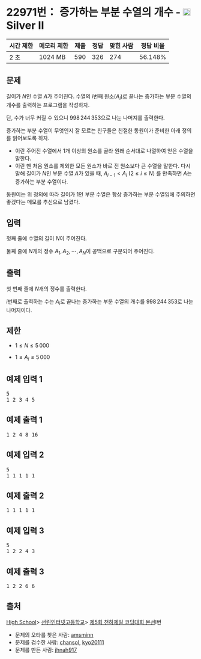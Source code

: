 # 22971번： 증가하는 부분 수열의 개수 - <img src="https://static.solved.ac/tier_small/9.svg" style="height:20px" />Silver II


| 시간 제한 | 메모리 제한 | 제출 | 정답 | 맞힌 사람 | 정답 비율 |
| --- | --- | --- | --- | --- | --- |
| 2 초 | 1024 MB | 590 | 326 | 274 | 56.148% |



## 문제


길이가 $N$인 수열 $A$가 주어진다. 수열의 $i$번째 원소($A_i$)로 끝나는 증가하는 부분 수열의 개수를 출력하는 프로그램을 작성하자.

단, 수가 너무 커질 수 있으니 $998\,244\,353$으로 나눈 나머지를 출력한다.

증가하는 부분 수열이 무엇인지 잘 모르는 친구들은 친절한 동원이가 준비한 아래 정의를 읽어보도록 하자.

- 이란 주어진 수열에서 1개 이상의 원소를 골라 원래 순서대로 나열하여 얻은 수열을 말한다.
- 이란 맨 처음 원소를 제외한 모든 원소가 바로 전 원소보다 큰 수열을 말한다. 다시 말해 길이가 $N$인 부분 수열 $A$가 있을 때, $A_{i-1} < A_i$ ($2 \le i \le N$) 를 만족하면 $A$는 증가하는 부분 수열이다.

동원이는 위 정의에 따라 길이가 $1$인 부분 수열은 항상 증가하는 부분 수열임에 주의하면 좋겠다는 메모를 추신으로 남겼다.




## 입력


첫째 줄에 수열의 길이 $N$이 주어진다.

둘째 줄에 $N$개의 정수 $A_1, A_2,\cdots , A_N$이 공백으로 구분되어 주어진다.




## 출력


첫 번째 줄에 $N$개의 정수를 출력한다.

$i$번째로 출력하는 수는 $A_i$로 끝나는 증가하는 부분 수열의 개수를 $998\,244\,353$로 나눈 나머지이다.




## 제한


- $1\leq N\leq 5\,000$

- $1\leq A_i\leq 5\,000$





## 예제 입력 1


<pre>5
1 2 3 4 5
</pre>


## 예제 출력 1


<pre>1 2 4 8 16
</pre>




## 예제 입력 2


<pre>5
1 1 1 1 1
</pre>


## 예제 출력 2


<pre>1 1 1 1 1
</pre>




## 예제 입력 3


<pre>5
1 2 2 4 3
</pre>


## 예제 출력 3


<pre>1 2 2 6 6
</pre>






## 출처


[High School](/category/97)> [선린인터넷고등학교](/category/394)> [제5회 천하제일 코딩대회 본선](/category/detail/2747)I번
- 문제의 오타를 찾은 사람: [amsminn](/user/amsminn)
- 문제를 검수한 사람: [chansol](/user/chansol), [kyo20111](/user/kyo20111)
- 문제를 만든 사람: [jhnah917](/user/jhnah917)




